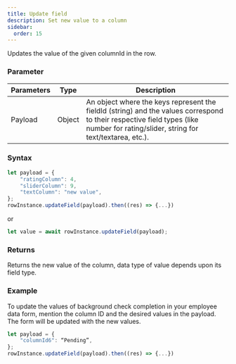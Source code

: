 ```yaml
---
title: Update field
description: Set new value to a column
sidebar:
  order: 15
---
```


Updates the value of the given columnId in the row.

### Parameter

| Parameters | Type   | Description                                                                                                                                                                        |
| ---------- | ------ | ---------------------------------------------------------------------------------------------------------------------------------------------------------------------------------- |
| Payload    | Object | An object where the keys represent the fieldId (string) and the values correspond to their respective field types (like number for rating/slider, string for text/textarea, etc.). |

### Syntax

```js
let payload = {
    "ratingColumn": 4,
    "sliderColumn": 9,
    "textColumn": "new value",
};
rowInstance.updateField(payload).then((res) => {...})
```

or

```js
let value = await rowInstance.updateField(payload);
```

### Returns

Returns the new value of the column, data type of value depends upon its field type.

### Example

To update the values of background check completion in your employee data form, mention the column ID and the desired values in the payload. The form will be updated with the new values.

```js
let payload = {
    "columnId6": “Pending”,
};
rowInstance.updateField(payload).then((res) => {...})
```
